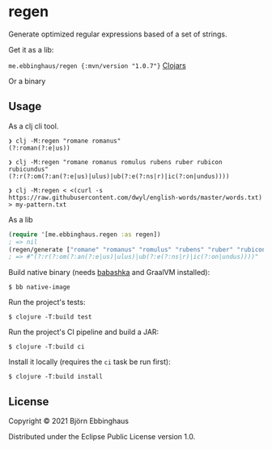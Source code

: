 # regen

Generate optimized regular expressions based of a set of strings.

Get it as a lib:

`me.ebbinghaus/regen {:mvn/version "1.0.7"}` [Clojars](https://clojars.org/me.ebbinghaus/regen)

Or a binary

## Usage

As a clj cli tool.

```sh-session
❯ clj -M:regen "romane romanus"                                        
(?:roman(?:e|us))

❯ clj -M:regen "romane romanus romulus rubens ruber rubicon rubicundus"
(?:r(?:om(?:an(?:e|us)|ulus)|ub(?:e(?:ns|r)|ic(?:on|undus))))

❯ clj -M:regen < <(curl -s https://raw.githubusercontent.com/dwyl/english-words/master/words.txt) > my-pattern.txt
```
As a lib

```clojure
(require '[me.ebbinghaus.regen :as regen])
; => nil
(regen/generate ["romane" "romanus" "romulus" "rubens" "ruber" "rubicon" "rubicundus"])
; => #"(?:r(?:om(?:an(?:e|us)|ulus)|ub(?:e(?:ns|r)|ic(?:on|undus))))"
```


Build native binary (needs [babashka](https://babashka.org/) and GraalVM installed):
```sh-session
$ bb native-image    
```

Run the project's tests:
```sh-session
$ clojure -T:build test
```
Run the project's CI pipeline and build a JAR:
```sh-session
$ clojure -T:build ci
```
Install it locally (requires the `ci` task be run first):
```sh-session
$ clojure -T:build install
```


## License

Copyright © 2021 Björn Ebbinghaus

Distributed under the Eclipse Public License version 1.0.
